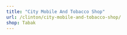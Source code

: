 ```yaml
---
title: "City Mobile And Tobacco Shop"
url: /clinton/city-mobile-and-tobacco-shop/
shop: Tabak
---
```

